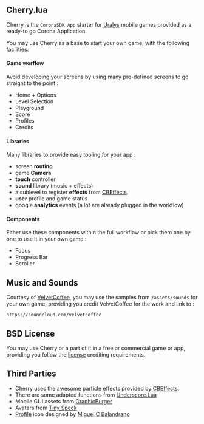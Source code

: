 
## Cherry.lua
Cherry is the `CoronaSDK App` starter for [Uralys](http://uralys.com/games) mobile games provided as a ready-to go Corona Application.

You may use Cherry as a base to start your own game, with the following facilities:

#### Game worflow

Avoid developing your screens by using many pre-defined screens to go straight to the point :

- Home + Options
- Level Selection
- Playground
- Score
- Profiles
- Credits

#### Libraries

Many libraries to provide easy tooling for your app :

- screen **routing**
- game **Camera**
- **touch** controller
- **sound** library (music + effects)
- a sublevel to register **effects** from [CBEffects](https://github.com/GymbylCoding/CBEffects).
- **user** profile and game status
- google **analytics** events (a lot are already plugged in the workflow)

#### Components

Either use these components within the full workflow or pick them one by one to use it in your own game :

- Focus
- Progress Bar
- Scroller

## Music and Sounds

Courtesy of [VelvetCoffee](https://soundcloud.com/velvetcoffee), you may use the samples from `/assets/sounds` for your own game, providing you credit VelvetCoffee for the work and link to :

`https://soundcloud.com/velvetcoffee`

## BSD License
You may use Cherry or a part of it in a free or commercial game or app, providing you follow the [license](http://www.linfo.org/bsdlicense.html) crediting requirements.

## Third Parties

- Cherry uses the awesome particle effects provided by [CBEffects](https://github.com/GymbylCoding/CBEffects).
- There are some adapted functions from [Underscore.Lua](https://github.com/mirven/underscore.lua)
- Mobile GUI assets from [GraphicBurger](http://graphicburger.com/mobile-game-gui/)
- Avatars from [Tiny Speck](http://www.glitchthegame.com/public-domain-game-art/)
- [Profile](https://thenounproject.com/search/?q=profile&i=77971) icon designed by [Miguel C Balandrano](https://thenounproject.com/acider/)
